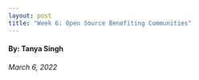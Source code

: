 ```yaml
---
layout: post
title: "Week 6: Open Source Benefiting Communities"
---
```


#### By: Tanya Singh
###### March 6, 2022 

